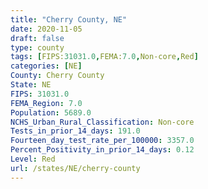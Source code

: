 ```yaml
---
title: "Cherry County, NE"
date: 2020-11-05
draft: false
type: county
tags: [FIPS:31031.0,FEMA:7.0,Non-core,Red]
categories: [NE]
County: Cherry County
State: NE
FIPS: 31031.0
FEMA_Region: 7.0
Population: 5689.0
NCHS_Urban_Rural_Classification: Non-core
Tests_in_prior_14_days: 191.0
Fourteen_day_test_rate_per_100000: 3357.0
Percent_Positivity_in_prior_14_days: 0.12
Level: Red
url: /states/NE/cherry-county
---
```



